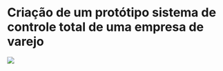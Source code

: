 <h1>Criação de um protótipo sistema de controle total de uma empresa de varejo</h1>
<img src = "https://trello.com/1/cards/66e21805f5d7be4531dac37b/attachments/66e4219583b607a2f5600a91/previews/66e4219683b607a2f5600a9d/download/LogoTecNexSolutions.jpg">
